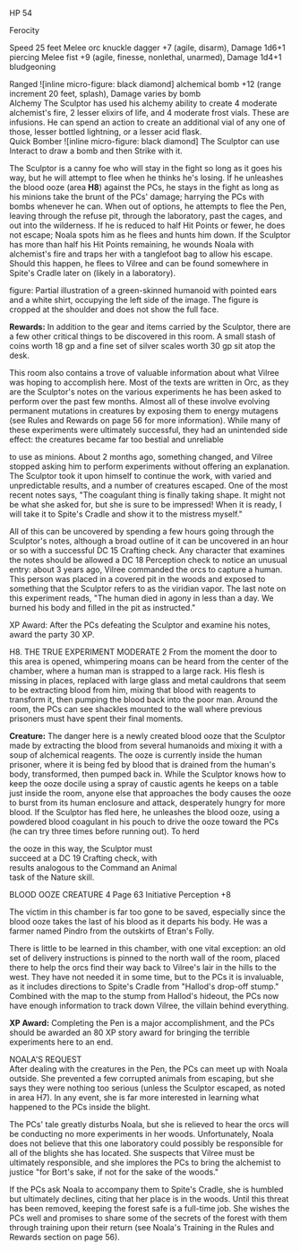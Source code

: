 HP 54

Ferocity 

Speed 25 feet
Melee orc knuckle dagger +7 (agile,
  disarm), Damage 1d6+1 piercing
Melee fist +9 (agile, finesse,
  nonlethal, unarmed), Damage
  1d4+1 bludgeoning

Ranged ![inline micro-figure: black diamond] alchemical bomb +12 (range increment 20 feet, splash), Damage varies by bomb  
Alchemy The Sculptor has used his alchemy ability to create 4 moderate alchemist's fire, 2 lesser elixirs of life, and 4 moderate frost vials. These are infusions. He can spend an action to create an additional vial of any one of those, lesser bottled lightning, or a lesser acid flask.  
Quick Bomber ![inline micro-figure: black diamond] The Sculptor can use Interact to draw a bomb and then Strike with it.

The Sculptor is a canny foe who will stay in the fight so long as it goes his way, but he will attempt to flee when he thinks he's losing. If he unleashes the blood ooze (area **H8**) against the PCs, he stays in the fight as long as his minions take the brunt of the PCs' damage; harrying the PCs with bombs whenever he can. When out of options, he attempts to flee the Pen, leaving through the refuse pit, through the laboratory, past the cages, and out into the wilderness. If he is reduced to half Hit Points or fewer, he does not escape; Noala spots him as he flees and hunts him down. If the Sculptor has more than half his Hit Points remaining, he wounds Noala with alchemist's fire and traps her with a tanglefoot bag to allow his escape. Should this happen, he flees to Vilree and can be found somewhere in Spite's Cradle later on (likely in a laboratory).

figure: Partial illustration of a green-skinned humanoid with pointed ears and a white shirt, occupying the left side of the image. The figure is cropped at the shoulder and does not show the full face.

**Rewards:** In addition to the gear and items carried by the Sculptor, there are a few other critical things to be discovered in this room. A small stash of coins worth 18 gp and a fine set of silver scales worth 30 gp sit atop the desk.

This room also contains a trove
of valuable information about what
Vilree was hoping to accomplish here.
Most of the texts are written in Orc,
as they are the Sculptor's notes on
the various experiments he has been
asked to perform over the past few
months. Almost all of these involve
evolving permanent mutations in
creatures by exposing them to energy
mutagens (see Rules and Rewards on
page 56 for more information). While
many of these experiments were
ultimately successful, they had an
unintended side effect: the creatures
became far too bestial and unreliable

to use as minions. About 2 months ago, something
changed, and Vilree stopped asking him to perform
experiments without offering an explanation. The
Sculptor took it upon himself to continue the work,
with varied and unpredictable results, and a number
of creatures escaped. One of the most recent notes
says, "The coagulant thing is finally taking shape. It
might not be what she asked for, but she is sure to be
impressed! When it is ready, I will take it to Spite's
Cradle and show it to the mistress myself."

All of this can be uncovered by spending a few
hours going through the Sculptor's notes, although
a broad outline of it can be uncovered in an hour
or so with a successful DC 15 Crafting check. Any
character that examines the notes should be allowed
a DC 18 Perception check to notice an unusual
entry: about 3 years ago, Vilree commanded the orcs
to capture a human. This person was placed in a
covered pit in the woods and exposed to something
that the Sculptor refers to as the viridian vapor. The
last note on this experiment reads, "The human died
in agony in less than a day. We burned his body and
filled in the pit as instructed."

XP Award: After the PCs defeating the Sculptor and examine his notes, award the party 30 XP.

H8. THE TRUE EXPERIMENT        MODERATE 2
From the moment the door to this area is opened, whimpering moans can be heard from the center of the chamber, where a human man is strapped to a large rack. His flesh is missing in places, replaced with large glass and metal cauldrons that seem to be extracting blood from him, mixing that blood with reagents to transform it, then pumping the blood back into the poor man. Around the room, the PCs can see shackles mounted to the wall where previous prisoners must have spent their final moments.

**Creature:** The danger here is a newly created blood ooze that the Sculptor made by extracting the blood from several humanoids and mixing it with a soup of alchemical reagents. The ooze is currently inside the human prisoner, where it is being fed by blood that is drained from the human's body, transformed, then pumped back in. While the Sculptor knows how to keep the ooze docile using a spray of caustic agents he keeps on a table just inside the room, anyone else that approaches the body causes the ooze to burst from its human enclosure and attack, desperately hungry for more blood. If the Sculptor has fled here, he unleashes the blood ooze, using a powdered blood coagulant in his pouch to drive the ooze toward the PCs (he can try three times before running out). To herd

the ooze in this way, the Sculptor must  
succeed at a DC 19 Crafting check, with  
results analogous to the Command an Animal  
task of the Nature skill.

BLOOD OOZE                CREATURE 4
Page 63
Initiative Perception +8

The victim in this chamber is far too gone to be saved, especially since the blood ooze takes the last of his blood as it departs his body. He was a farmer named Pindro from the outskirts of Etran's Folly.

There is little to be learned in this chamber, with one vital exception: an old set of delivery instructions is pinned to the north wall of the room, placed there to help the orcs find their way back to Vilree's lair in the hills to the west. They have not needed it in some time, but to the PCs it is invaluable, as it includes directions to Spite's Cradle from "Hallod's drop-off stump." Combined with the map to the stump from Hallod's hideout, the PCs now have enough information to track down Vilree, the villain behind everything.

**XP Award:** Completing the Pen is a major accomplishment, and the PCs should be awarded an 80 XP story award for bringing the terrible experiments here to an end.

NOALA'S REQUEST  
After dealing with the creatures in the Pen, the PCs can meet up with Noala outside. She prevented a few corrupted animals from escaping, but she says they were nothing too serious (unless the Sculptor escaped, as noted in area H7). In any event, she is far more interested in learning what happened to the PCs inside the blight.

The PCs' tale greatly disturbs Noala, but she is
relieved to hear the orcs will be conducting no more
experiments in her woods. Unfortunately, Noala
does not believe that this one laboratory could
possibly be responsible for all of the blights she has
located. She suspects that Vilree must be ultimately
responsible, and she implores the PCs to bring the
alchemist to justice "for Bort's sake, if not for the
sake of the woods."

If the PCs ask Noala to accompany them to Spite's Cradle, she is humbled but ultimately declines, citing that her place is in the woods. Until this threat has been removed, keeping the forest safe is a full-time job. She wishes the PCs well and promises to share some of the secrets of the forest with them through training upon their return (see Noala's Training in the Rules and Rewards section on page 56).